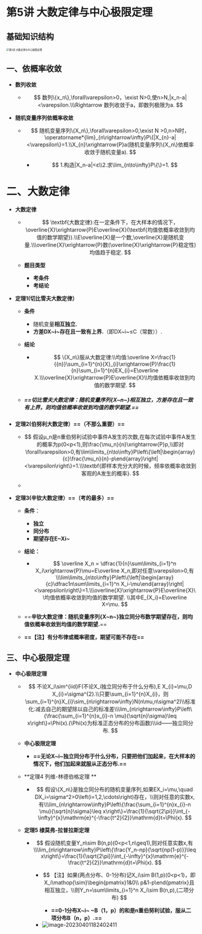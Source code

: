 # 第5讲 大数定律与中心极限定理



## 基础知识结构

<img src="https://cvp.oss-cn-shanghai.aliyuncs.com/picgo/202304011124894.png" alt="第5讲 大数定律与中心极限定理" style="zoom: 45%;" />



## 一、依概率收敛

* **数列收敛**

  * $$
    数列\{x_n\},\forall\varepsilon>0，\exist N>0,使n>N,|x_n-a|<\varepsilon.\\\Rightarrow 数列收敛于a，即数列极限为a.
    $$

* **随机变量序列依概率收敛**

  * $$
    随机变量序列\{X_n\},\forall\varepsilon>0,\exist N >0,n>N时，\operatorname*{lim}_{n\rightarrow\infty}P\{|X_{n}-a|<\varepsilon\}=1.\\X_{n}\xrightarrow{P}a(随机变量序列\{X_n\}依概率收敛于随机变量a).
    $$

    * $$
      1.构造|X_n-a|<ε\\2.求\lim_{n\to\infty}P\{\}=1.
      $$

      

# 二、大数定律



* **大数定律**

  * $$
    \textbf{大数定律}:在一定条件下，在大样本的情况下，\overline{X}\xrightarrow{P}E\overline{X}(\textbf{均值依概率收敛到均值的数学期望}).\\E\overline{X}是一个数,\overline{X}是随机变量.\\\overline{X}\xrightarrow{P}数(\overline{X}\xrightarrow{P}稳定性)均值趋于稳定.
    $$

  * **题目类型**

    * **考条件**
    * **考结论**



* **定理1(切比雪夫大数定律）**

  * **条件**

    * 随机变量**相互独立.**
    * **方差DX~i~存在且一致有上界.**（即DX~i~≤C（常数））.

  * **结论**

    * $$
      \{X_n\}服从大数定律:\\均值:\overline X=\frac{1}{{n}}\sum_{i=1}^{n}{X}_{i}\xrightarrow{P}\frac{1}{n}\sum_{i=1}^{n}EX_{i}=E\overline X.\\\overline{X}\xrightarrow{P}E\overline{X}\\均值依概率收敛到均值的数学期望.
      $$

  * ##### **==切比雪夫大数定律：随机变量序列{X~n~}相互独立，方差存在且一致有上界，则均值依概率收敛到均值的数学期望.==**





* **定理2(伯努利大数定律）==（不那么重要）==**
  
  * $$
    假设μ_n是n重伯努利试验中事件A发生的次数,在每次试验中事件A发生的概率为p(0<p<1),则\frac{\mu_n}{n}\xrightarrow{P}p,\\即对\forall\varepsilon>0,有\lim\limits_{n\to\infty}P\left\{\left|\begin{array}{c}\frac{\mu_n}{n}-p\end{array}\right|<\varepsilon\right\}=1.\\\textbf{即样本充分大的时候，频率依概率收敛到客观的A发生的概率}.
    $$
  
  * 



* **定理3(辛钦大数定律）==（考的最多）==**

  * **条件**：

    * **独立**
    * **同分布**
    * **期望存在E~Xi~**

  * **结论：**

    * $$
      \overline X_n = \dfrac{1}{n}\sum\limits_{i=1}^n X_i\xrightarrow{P}\mu=E\overline X_n,即对任意\varepsilon>0,有\\\lim\limits_{n\to\infty}P\left\{\left|\begin{array}{c}\dfrac1n\sum\limits_{i=1}^n X_i-\mu\end{array}\right|<\varepsilon\right\}=1.\\\overline{X}\xrightarrow{P}E\overline{X}\\均值依概率收敛到均值的数学期望.
      \\其中E_{X_i}=E\overline X=\mu.
      $$
  
  * ==**辛钦大数定律：随机变量序列{X~n~}独立同分布数学期望存在，则均值依概率收敛到均值的数学期望.**==
  
  * **==【注】有分布律或概率密度，期望可能不存在==**





## 三、中心极限定理

* **中心极限定理**

  * $$
    不论X_i\sim^{iid}F(不论X_i独立同分布于什么分布),E X_{i}=\mu,D X_{i}=\sigma^{2}.\\只要\sum_{i=1}^{n}X_{i}，则\sum_{i=1}^{n}X_{i}\sim_{n\rightarrow\infty}N(n\mu,n\sigma^2)\\标准化:减去自己的期望除以自己的标准差\\\lim_{n\rightarrow\infty}P\left\{\frac{\sum_{i=1}^{n}x_{i}-n \mu}{\sqrt{n}\sigma}\leq x\right\}=\Phi(x).(\Phi(x)为标准正态分布的分布函数)\\iid——独立同分布.
    $$

  * **中心极限定理**

    * **==无论X~i~独立同分布于什么分布，只要把他们加起来，在大样本的情况下，他们加起来就服从正态分布.==**

  * **定理4 列维-林德伯格定理 **

    * $$
      假设\{X_n\}是独立同分布的随机变量序列,如果EX_i=\mu,\quad DX_i=\sigma^2>0\left(i=1,2,\cdots\right)存在，\\则对任意的实数x,有\\\lim_{n\rightarrow\infty}P\left\{\frac{\sum_{i=1}^{n}x_{i}-n \mu}{\sqrt{n}\sigma}\leq x\right\}=\frac{1}{\sqrt{2\pi}}\int_{-\infty}^{x}\mathrm{e}^{-\frac{t^2}{2}}\mathrm{d}t=\Phi(x).
      $$

  * **定理5 棣莫弗-拉普拉斯定理**

    * $$
      假设随机变量Y_n\sim B(n,p)(0<p<1,n\geq1),则对任意实数x,有\\\lim_{n\rightarrow\infty}P\left\{\frac{Y_n-np}{\sqrt{np(1-p)}}\leq x\right\}=\frac{1}{\sqrt{2\pi}}\int_{-\infty}^{x}\mathrm{e}^{-\frac{t^2}{2}}\mathrm{d}t=\Phi(x).
      $$

      * $$
        【注】如果(两点分布、0-1分布)记X_i\sim B(1,p)(0<p<1)，即X_i\mathop{\sim}\begin{pmatrix}1&0\\ p&1-p\end{pmatrix}且相互独立，\\则Y_n=\sum\limits_{i=1}^n X_i\sim B(n,p),(二项分布)
        $$

        * **==0-1分布X~i~ ~B（1，p）的和是n重伯努利试验，服从二项分布B（n，p）.==**
      
      * <img src="https://cvp.oss-cn-shanghai.aliyuncs.com/picgo/202304011824566.png" alt="image-20230401182402411"  />
